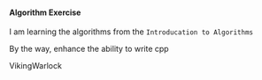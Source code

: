 #### Algorithm Exercise

I am learning the algorithms from the `Introducation to Algorithms`

By the way, enhance the ability to write cpp

VikingWarlock
